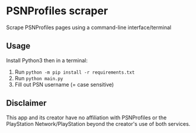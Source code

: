 # PSNProfiles scraper
Scrape PSNProfiles pages using a command-line interface/terminal

## Usage

Install Python3 then in a terminal:
1. Run `python -m pip install -r requirements.txt`
2. Run `python main.py`
3. Fill out PSN username (= case sensitive)

## Disclaimer

This app and its creator have no affiliation with PSNProfiles or the PlayStation Network/PlayStation beyond the creator's use of both services.
